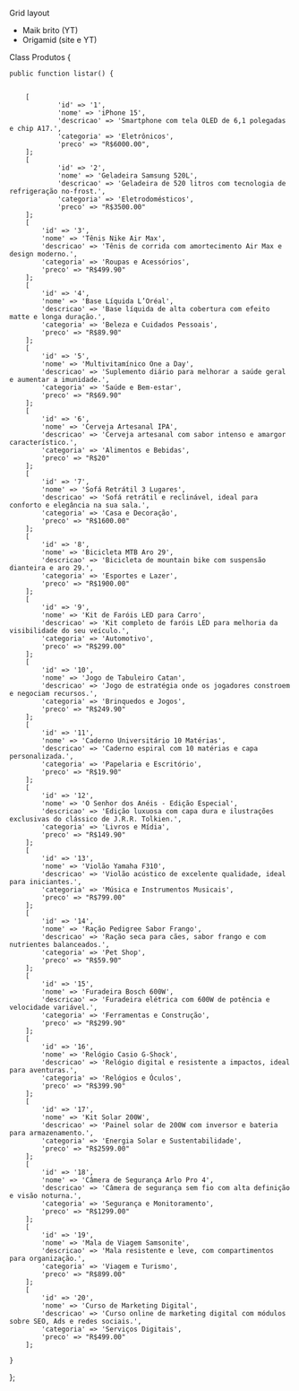 Grid layout

- Maik brito (YT)
- Origamid (site e YT)

Class Produtos {

    public function listar() {

        
        [
                'id' => '1',
                'nome' => 'iPhone 15',
                'descricao' => 'Smartphone com tela OLED de 6,1 polegadas e chip A17.',
                'categoria' => 'Eletrônicos',
                'preco' => "R$6000.00",
        ];
        [
                'id' => '2',
                'nome' => 'Geladeira Samsung 520L',
                'descricao' => 'Geladeira de 520 litros com tecnologia de refrigeração no-frost.',
                'categoria' => 'Eletrodomésticos',
                'preco' => "R$3500.00"
        ];
        [
            'id' => '3',
            'nome' => 'Tênis Nike Air Max',
            'descricao' => 'Tênis de corrida com amortecimento Air Max e design moderno.',
            'categoria' => 'Roupas e Acessórios',
            'preco' => "R$499.90"
        ];
        [
            'id' => '4',
            'nome' => 'Base Líquida L’Oréal',
            'descricao' => 'Base líquida de alta cobertura com efeito matte e longa duração.',
            'categoria' => 'Beleza e Cuidados Pessoais',
            'preco' => "R$89.90"
        ];
        [
            'id' => '5',
            'nome' => 'Multivitamínico One a Day',
            'descricao' => 'Suplemento diário para melhorar a saúde geral e aumentar a imunidade.',
            'categoria' => 'Saúde e Bem-estar',
            'preco' => "R$69.90"
        ];
        [
            'id' => '6',
            'nome' => 'Cerveja Artesanal IPA',
            'descricao' => 'Cerveja artesanal com sabor intenso e amargor característico.',
            'categoria' => 'Alimentos e Bebidas',
            'preco' => "R$20"
        ];
        [
            'id' => '7',
            'nome' => 'Sofá Retrátil 3 Lugares',
            'descricao' => 'Sofá retrátil e reclinável, ideal para conforto e elegância na sua sala.',
            'categoria' => 'Casa e Decoração',
            'preco' => "R$1600.00"
        ];
        [
            'id' => '8',
            'nome' => 'Bicicleta MTB Aro 29',
            'descricao' => 'Bicicleta de mountain bike com suspensão dianteira e aro 29.',
            'categoria' => 'Esportes e Lazer',
            'preco' => "R$1900.00"
        ];
        [
            'id' => '9',
            'nome' => 'Kit de Faróis LED para Carro',
            'descricao' => 'Kit completo de faróis LED para melhoria da visibilidade do seu veículo.',
            'categoria' => 'Automotivo',
            'preco' => "R$299.00"
        ];
        [
            'id' => '10',
            'nome' => 'Jogo de Tabuleiro Catan',
            'descricao' => 'Jogo de estratégia onde os jogadores constroem e negociam recursos.',
            'categoria' => 'Brinquedos e Jogos',
            'preco' => "R$249.90"
        ];
        [
            'id' => '11',
            'nome' => 'Caderno Universitário 10 Matérias',
            'descricao' => 'Caderno espiral com 10 matérias e capa personalizada.',
            'categoria' => 'Papelaria e Escritório',
            'preco' => "R$19.90"
        ];
        [
            'id' => '12',
            'nome' => 'O Senhor dos Anéis - Edição Especial',
            'descricao' => 'Edição luxuosa com capa dura e ilustrações exclusivas do clássico de J.R.R. Tolkien.',
            'categoria' => 'Livros e Mídia',
            'preco' => "R$149.90"
        ];
        [
            'id' => '13',
            'nome' => 'Violão Yamaha F310',
            'descricao' => 'Violão acústico de excelente qualidade, ideal para iniciantes.',
            'categoria' => 'Música e Instrumentos Musicais',
            'preco' => "R$799.00"
        ];
        [
            'id' => '14',
            'nome' => 'Ração Pedigree Sabor Frango',
            'descricao' => 'Ração seca para cães, sabor frango e com nutrientes balanceados.',
            'categoria' => 'Pet Shop',
            'preco' => "R$59.90"
        ];
        [
            'id' => '15',
            'nome' => 'Furadeira Bosch 600W',
            'descricao' => 'Furadeira elétrica com 600W de potência e velocidade variável.',
            'categoria' => 'Ferramentas e Construção',
            'preco' => "R$299.90"
        ];
        [
            'id' => '16',
            'nome' => 'Relógio Casio G-Shock',
            'descricao' => 'Relógio digital e resistente a impactos, ideal para aventuras.',
            'categoria' => 'Relógios e Óculos',
            'preco' => "R$399.90"
        ];
        [
            'id' => '17',
            'nome' => 'Kit Solar 200W',
            'descricao' => 'Painel solar de 200W com inversor e bateria para armazenamento.',
            'categoria' => 'Energia Solar e Sustentabilidade',
            'preco' => "R$2599.00"
        ];
        [
            'id' => '18',
            'nome' => 'Câmera de Segurança Arlo Pro 4',
            'descricao' => 'Câmera de segurança sem fio com alta definição e visão noturna.',
            'categoria' => 'Segurança e Monitoramento',
            'preco' => "R$1299.00"
        ];
        [
            'id' => '19',
            'nome' => 'Mala de Viagem Samsonite',
            'descricao' => 'Mala resistente e leve, com compartimentos para organização.',
            'categoria' => 'Viagem e Turismo',
            'preco' => "R$899.00"
        ];
        [
            'id' => '20',
            'nome' => 'Curso de Marketing Digital',
            'descricao' => 'Curso online de marketing digital com módulos sobre SEO, Ads e redes sociais.',
            'categoria' => 'Serviços Digitais',
            'preco' => "R$499.00"
        ];
        
    }
};
